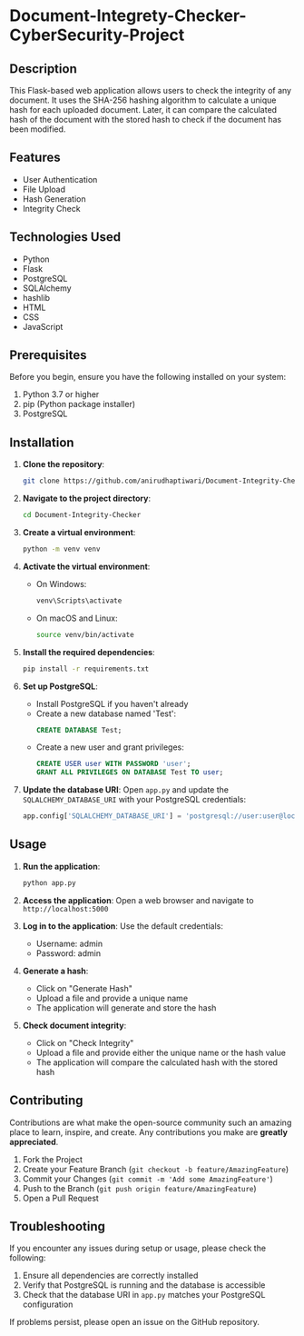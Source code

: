 # Document-Integrety-Checker-CyberSecurity-Project

## Description

This Flask-based web application allows users to check the integrity of any document. It uses the SHA-256 hashing algorithm to calculate a unique hash for each uploaded document. Later, it can compare the calculated hash of the document with the stored hash to check if the document has been modified.

## Features

- User Authentication
- File Upload
- Hash Generation
- Integrity Check

## Technologies Used

- Python
- Flask
- PostgreSQL
- SQLAlchemy
- hashlib
- HTML
- CSS
- JavaScript

## Prerequisites

Before you begin, ensure you have the following installed on your system:

1. Python 3.7 or higher
2. pip (Python package installer)
3. PostgreSQL

## Installation

1. **Clone the repository**: 
   ```bash
   git clone https://github.com/anirudhaptiwari/Document-Integrity-Checker.git
   ```

2. **Navigate to the project directory**:
   ```bash
   cd Document-Integrity-Checker
   ```

3. **Create a virtual environment**:
   ```bash
   python -m venv venv
   ```

4. **Activate the virtual environment**:
   - On Windows:
     ```bash
     venv\Scripts\activate
     ```
   - On macOS and Linux:
     ```bash
     source venv/bin/activate
     ```

5. **Install the required dependencies**:
   ```bash
   pip install -r requirements.txt
   ```

6. **Set up PostgreSQL**:
   - Install PostgreSQL if you haven't already
   - Create a new database named 'Test':
     ```sql
     CREATE DATABASE Test;
     ```
   - Create a new user and grant privileges:
     ```sql
     CREATE USER user WITH PASSWORD 'user';
     GRANT ALL PRIVILEGES ON DATABASE Test TO user;
     ```

7. **Update the database URI**:
   Open `app.py` and update the `SQLALCHEMY_DATABASE_URI` with your PostgreSQL credentials:
   ```python
   app.config['SQLALCHEMY_DATABASE_URI'] = 'postgresql://user:user@localhost/Test'
   ```

## Usage

1. **Run the application**:
   ```bash
   python app.py
   ```

2. **Access the application**: 
   Open a web browser and navigate to `http://localhost:5000`

3. **Log in to the application**:
   Use the default credentials:
   - Username: admin
   - Password: admin

4. **Generate a hash**:
   - Click on "Generate Hash"
   - Upload a file and provide a unique name
   - The application will generate and store the hash

5. **Check document integrity**:
   - Click on "Check Integrity"
   - Upload a file and provide either the unique name or the hash value
   - The application will compare the calculated hash with the stored hash

## Contributing

Contributions are what make the open-source community such an amazing place to learn, inspire, and create. Any contributions you make are **greatly appreciated**.

1. Fork the Project
2. Create your Feature Branch (`git checkout -b feature/AmazingFeature`)
3. Commit your Changes (`git commit -m 'Add some AmazingFeature'`)
4. Push to the Branch (`git push origin feature/AmazingFeature`)
5. Open a Pull Request


## Troubleshooting

If you encounter any issues during setup or usage, please check the following:

1. Ensure all dependencies are correctly installed
2. Verify that PostgreSQL is running and the database is accessible
3. Check that the database URI in `app.py` matches your PostgreSQL configuration

If problems persist, please open an issue on the GitHub repository.
